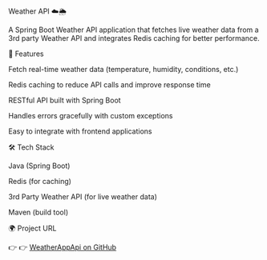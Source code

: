 Weather API ☁️🌦️

A Spring Boot Weather API application that fetches live weather data from a 3rd party Weather API and integrates Redis caching for better performance.

🚀 Features

Fetch real-time weather data (temperature, humidity, conditions, etc.)

Redis caching to reduce API calls and improve response time

RESTful API built with Spring Boot

Handles errors gracefully with custom exceptions

Easy to integrate with frontend applications

🛠️ Tech Stack

Java (Spring Boot)

Redis (for caching)

3rd Party Weather API (for live weather data)

Maven (build tool)

🌍 Project URL

👉 👉 [WeatherAppApi on GitHub](https://github.com/mdaazam0786/WeatherAppApi)
